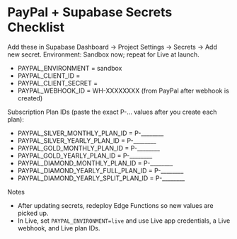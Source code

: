 # PayPal + Supabase Secrets Checklist

Add these in Supabase Dashboard → Project Settings → Secrets → Add new secret.
Environment: Sandbox now; repeat for Live at launch.

- PAYPAL_ENVIRONMENT = sandbox
- PAYPAL_CLIENT_ID = <your sandbox client id>
- PAYPAL_CLIENT_SECRET = <your sandbox client secret>
- PAYPAL_WEBHOOK_ID = WH-XXXXXXXX (from PayPal after webhook is created)

Subscription Plan IDs (paste the exact P-… values after you create each plan):
- PAYPAL_SILVER_MONTHLY_PLAN_ID = P-________
- PAYPAL_SILVER_YEARLY_PLAN_ID = P-________
- PAYPAL_GOLD_MONTHLY_PLAN_ID = P-________
- PAYPAL_GOLD_YEARLY_PLAN_ID = P-________
- PAYPAL_DIAMOND_MONTHLY_PLAN_ID = P-________
- PAYPAL_DIAMOND_YEARLY_FULL_PLAN_ID = P-________
- PAYPAL_DIAMOND_YEARLY_SPLIT_PLAN_ID = P-________

Notes
- After updating secrets, redeploy Edge Functions so new values are picked up.
- In Live, set `PAYPAL_ENVIRONMENT=live` and use Live app credentials, a Live webhook, and Live plan IDs.
